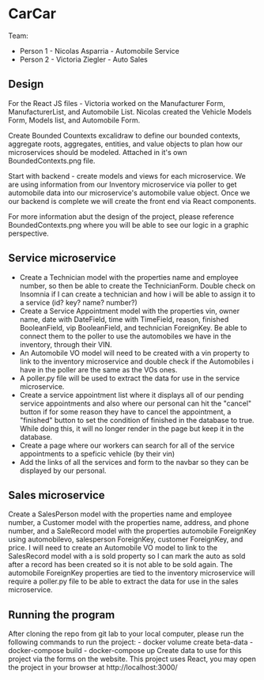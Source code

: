 # CarCar

Team:

* Person 1 - Nicolas Asparria - Automobile Service
* Person 2 - Victoria Ziegler - Auto Sales

## Design
For the React JS files - Victoria worked on the Manufacturer Form, ManufacturerList, and Automobile List. Nicolas created the Vehicle Models Form, Models list, and Automobile Form. 

Create Bounded Countexts excalidraw to define our bounded contexts, aggregate roots, aggregates, entities, and value objects to plan how our microservices should be modeled. Attached in it's own BoundedContexts.png file. 

Start with backend - create models and views for each microservice. We are using information from our Inventory microservice via poller to get automobile data into our microservice's automobile value object. Once we our backend is complete we will create the front end via React components. 

For more information abut the design of the project, please reference BoundedContexts.png where you will be able to see our logic in a graphic perspective.


## Service microservice

* Create a Technician model with the properties name and employee number, so then be able to create the TechnicianForm. Double check on Insomnia if I can create a technician and how i will be able to assign it to a service (id? key? name? number?)
* Create a Service Appointment model with the properties vin, owner name, date with DateField, time with TimeField, reason, finished BooleanField, vip BooleanField, and technician ForeignKey. Be able to connect them to the poller to use the automobiles we have in the inventory, through their VIN.
* An Automobile VO model will need to be created with a vin property to link to the inventory microservice and double check if the Automobiles i have in the poller are the same as the VOs ones.
* A poller.py file will be used to extract the data for use in the service microservice.
* Create a service appointment list where it displays all of our pending service appointments and also where our personal can hit the "cancel" button if for some reason they have to cancel the appointment, a "finished" button to set the condition of finished in the database to true. While doing this, it will no longer render in the page but keep it in the database.
* Create a page where our workers can search for all of the service appointments to a speficic vehicle (by their vin)
* Add the links of all the services and form to the navbar so they can be displayed by our personal. 

## Sales microservice

Create a SalesPerson model with the properties name and employee number, a Customer model with the properties name, address, and phone number, and a SaleRecord model with the properties automobile ForeignKey using automobilevo, salesperson ForeignKey, customer ForeignKey, and price. I will need to create an Automobile VO model to link to the SalesRecord model with a is sold property so I can mark the auto as sold after a record has been created so it is not able to be sold again. The automobile ForeignKey properties are tied to the inventory microservice will require a poller.py file to be able to extract the data for use in the sales microservice. 

## Running the program

After cloning the repo from git lab to your local computer, please run the following commands to run the project:
    - docker volume create beta-data 
    - docker-compose build
    - docker-compose up
Create data to use for this project via the forms on the website. This project uses React, you may open the project in your browser at http://localhost:3000/
